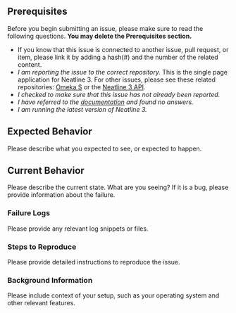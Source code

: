 ## Prerequisites
Before you begin submitting an issue, please make sure to read the following questions. **You may delete the Prerequisites section.**
- If you know that this issue is connected to another issue, pull 
  request, or item, please link it by adding a hash(#) and the number of 
  the related content.
- *I am reporting the issue to the correct repository.*
  This is the single page application for Neatline 3. For other issues, please see these related repositories: [Omeka S](https://github.com/omeka/omeka-s) or the [Neatline 3 API](https://github.com/performant-software/neatline-omeka-s).
- *I checked to make sure that this issue has not already been reported.*
- *I have referred to the [documentation](https://github.com/performant-software/neatline-3/blob/master/README.md) and found no answers.*
- *I am running the latest version of Neatline 3.*


## Expected Behavior
  Please describe what you expected to see, or expected to happen.

## Current Behavior
  Please describe the current state. What are you seeing? If it is a bug, please provide information about the failure.

### Failure Logs
  Please provide any relevant log snippets or files.

### Steps to Reproduce
  Please provide detailed instructions to reproduce the issue.

### Background Information
  Please include context of your setup, such as your operating system and other relevant features.
